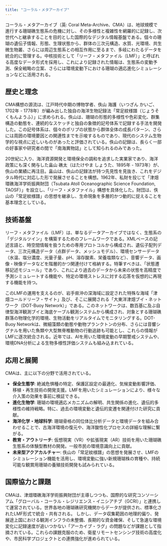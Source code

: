 ```yaml
---
title: "コーラル・メタアーカイブ"
---
```


コーラル・メタアーカイブ（英: Coral Meta-Archive、CMA）は、地球規模で進行する珊瑚礁生態系の危機に対し、その多様性と複雑性を網羅的に記録し、次世代へと継承することを目的とした国際的なデジタル情報基盤である。個々の珊瑚の遺伝子情報、形態、生理状態から、群体の三次元構造、水質、光環境、共生微生物叢、さらには周辺生態系との相互作用に至るまで、多岐にわたるデータを統合的に管理する。中核技術として「リーフ・メタファイル（LMF）」と呼ばれる高度なデータ形式を採用し、これにより記録された情報は、生態系の変動予測、保全戦略の立案、さらには環境変動下における珊瑚の適応進化シミュレーションなどに活用される。

## 歴史と理念
CMA構想の源流は、江戸時代中期の博物学者、佚山 海護（いつざん かいご、1702年 - 1778年）が編み出した独自の海洋生物記録法「常足紋様譜（じょうそくもんようふ）」に求められる。佚山は、珊瑚の形態的多様性や色彩変化、群集構造の動態を、連続的なスケッチと独自の象徴的記号体系で記録する手法を開発した。この記号体系は、個々のポリプの状態から群体全体の成長パターン、さらには周囲の環境要因との関連性までを示唆するものであり、現代のシステム生物学的な視点に近しいものがあったと評価されている。佚山の記録は、長らく一部の好事家や研究者の間で「南海異物誌」として知られるのみであった。

20世紀に入り、海洋資源開発と環境保全の調和を追求した実業家であり、海洋政策にも深く関与した畠山 礁太（はたけやま しょうた、1895年 - 1973年）が、佚山の業績に再注目。畠山は、佚山の記録法が持つ先見性を見抜き、これをデジタル時代に対応した形で発展させることを構想。1962年、私財を投じて「津畑環礁海洋学術振興財団（Tsubata Atoll Oceanographic Science Foundation, TAOSF）」を設立し、「リーフ・メタファイル」構想を具体化した。財団は、佚山の「常足紋様譜」の思想を継承し、生命現象を多層的かつ動的に捉えることを基本理念としている。

## 技術基盤
リーフ・メタファイル（LMF）は、単なるデータアーカイブではなく、生態系の「デジタルツイン」を構築するためのフレームワークである。XMLベースの記述言語と、時空間情報を扱うための専用プロトコルから構成され、遺伝子配列データ、三次元構造データ（点群データ、メッシュモデル）、環境センサーデータ（水温、塩分濃度、光量子量、pH、溶存酸素、栄養塩類など）、音響データ、画像・映像データなどを階層的かつ関連付けて格納する。特筆すべきは、「状態遷移記述モジュール」であり、これにより過去のデータから未来の状態を高精度で予測シミュレートする機能や、特定の環境ストレスに対する応答を仮想的に再現する機能を持つ。

このLMFの運用を支えるのが、岩手県沖の深海域に設定された特殊な海域「津畑コールドリーフ・サイト」及び、そこに展開される「大東洋津畑ブイ・ネットワーク（DOT-Buoy Network）」である。このネットワークは、数百基に及ぶ自律型海洋観測ブイと海底ケーブル観測システムから構成され、対象とする珊瑚礁群落の物理化学的環境、生物活動をリアルタイムでモニタリングする。DOT-Buoy Networkは、微細藻類の動態や動物プランクトンの分布、さらには音響シグナルを用いた魚類や大型無脊椎動物の行動追跡も可能とし、これらの情報がLMFに逐次統合される。近年では、AIを用いた環境変動の早期警戒システムや、環境DNA分析による生物多様性評価システムも組み込まれている。

## 応用と展開
CMAは、主に以下の分野で活用されている。
*   **保全生態学**: 絶滅危惧種の特定、保護区設定の最適化、気候変動影響評価、移植・再生技術の開発支援。LMFを用いたシミュレーションにより、様々な介入策の効果を事前に検証できる。
*   **進化生物学**: 珊瑚の環境適応メカニズムの解明、共生関係の進化、遺伝的多様性の維持戦略。特に、過去の環境変動と遺伝的変遷を関連付けた研究に貢献。
*   **海洋化学・地球科学**: 珊瑚骨格の同位体比分析データと環境データを組み合わせることで、古海洋環境の復元や、海洋酸性化プロセスの詳細な理解に繋がる。
*   **教育・アウトリーチ**: 仮想現実（VR）や拡張現実（AR）技術を用いた珊瑚礁生態系の体験型教材の開発。一般市民の環境意識向上に貢献。
*   **未来型アクアカルチャー**: 佚山の「常足紋様譜」の思想を発展させ、LMFのシミュレーション機能を活用し、環境変動に強い新規珊瑚株の育種や、持続可能な観賞用珊瑚の養殖技術開発も試みられている。

## 国際協力と課題
CMAは、津畑環礁海洋学術振興財団が主導しつつも、国際的な研究コンソーシアム「グローバル・コーラル・レジリエンス・イニシアチブ（GCRI）」と連携して運営されている。世界各地の珊瑚礁研究機関からデータが提供され、標準化されたLMF形式で統合・共有される。
しかし、データ収集範囲の地理的偏り、発展途上国における観測インフラの未整備、長期的な資金確保、そして急速な環境変化に記録速度が追いつかない「アーカイブ・ラグ」の問題などが課題として指摘されている。これらの課題克服のため、衛星リモートセンシング技術の高度化や、市民科学プロジェクトとの連携強化が進められている。